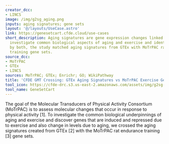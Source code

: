 ```yaml
---
creator_dcc:
- LINCS
image: /img/g2sg_aging.png
inputs: aging signatures; gene sets
layout: '@/layouts/UseCase.astro'
link: https://genesetcart.cfde.cloud/use-cases
short_description: Aging signatures are gene expression changes linked to aging. To
  investigate common biological aspects of aging and exercise and identify genes affected
  by both, the study matched aging signatures from GTEx with MoTrPAC rat endurance
  training gene sets.
source_dcc:
- MoTrPAC
- GTEx
- LINCS
sources: MoTrPAC; GTEx; Enrichr; GO; WikiPathway
title: 'CFDE GMT Crossing: GTEx Aging Signatures vs MoTrPAC Exercise Gene Sets (Blood)'
tool_icon: https://cfde-drc.s3.us-east-2.amazonaws.com/assets/img/g2sg-logo.png
tool_name: GeneSetCart
---
```

The goal of the Molecular Transducers of Physical Activity Consortium (MoTrPAC) is to assess molecular changes that occur in response to physical activity [1]. To investigate the common biological underpinnings of aging and exercise and discover genes that are induced and repressed due to exercise and also change in levels due to aging, we crossed the aging signatures created from GTEx [2] with the MoTrPAC rat endurance training [3] gene sets.